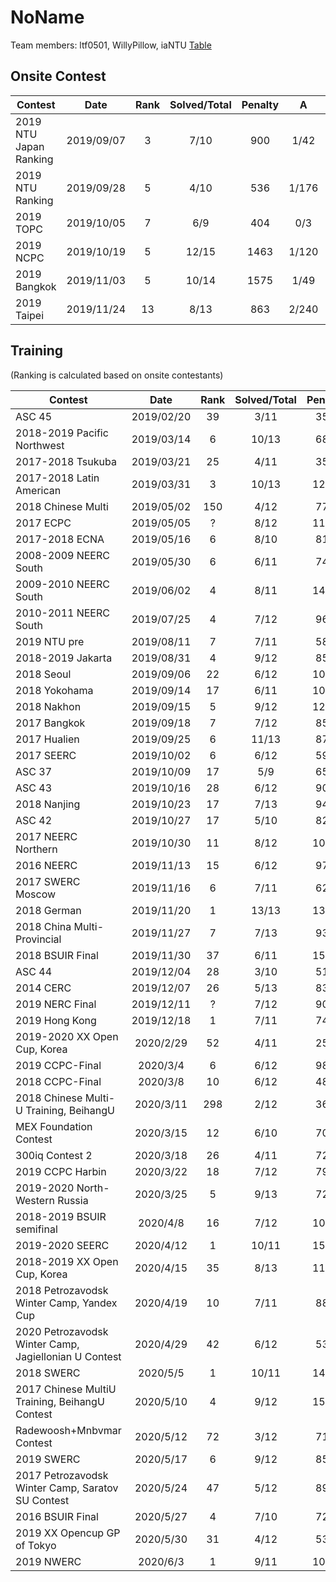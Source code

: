NoName
================

Team members: ltf0501, WillyPillow, iaNTU
[Table](https://docs.google.com/spreadsheets/d/1GEjoj_WJ32UYnOmIOPRRVXOSKV0gGUo_MutJt8LS2FI/edit#gid=0)
## Onsite Contest
| Contest                          | Date          | Rank | Solved/Total | Penalty | A | B | C | D | E | F | G | H | I | J | K | L | M | N | O |
|----------------------------------|:-------------:|:----:|:------------:|:-------:|:-:|:-:|:-:|:-:|:-:|:-:|:-:|:-:|:-:|:-:|:-:|:-:|:-:|:-:|:-:|
| 2019 NTU Japan Ranking                         | 2019/09/07          | 3 | 7/10 | 900 | 1/42 | 0/79 | 5/198 | 0/200 | 0/73 | 1/58 | 1/- | -/- | 0/110 | -/- |  |  |  |  |  |
| 2019 NTU Ranking                         | 2019/09/28          | 5 | 4/10 | 536 | 1/176 | 1/22 | -/- | 2/- | 0/266 | -/- | -/- | -/- | 0/52 | -/- |  |  |  |  |  |
| 2019 TOPC                         | 2019/10/05          | 7 | 6/9 | 404 | 0/3 | 0/9 | 0/24 | 0/72 | -/- | 2/85 | -/- | -/- | 0/171 |  |  |  |  |  |  |
| 2019 NCPC                         | 2019/10/19          | 5 | 12/15 | 1463 | 1/120 | 0/156 | 0/34 | 7/- | 4/298 | -/- | 0/56 | 1/23 | 0/238 | 0/103 | 0/52 | 0/71 | 1/139 | -/- | 0/23 |
| 2019 Bangkok                         | 2019/11/03          | 5 | 10/14 | 1575 | 1/49 | 3/242 | -/- | 1/137 | -/- | 0/70 | 0/27 | 2/291 | 0/105 | 0/274 | 0/93 | -/- | 1/127 | -/- |  |
| 2019 Taipei                         | 2019/11/24          | 13 | 8/13 | 863 | 2/240 | 6/- | 1/5 | 0/7 | 3/697 | -/- | -/- | 0/24 | -/- | 0/18 | 0/10 | 6/250 | -/- |  |  |

## Training
(Ranking is calculated based on onsite contestants)

| Contest                                               | Date          | Rank | Solved/Total | Penalty | A | B | C | D | E | F | G | H | I | J | K | L | M |
|-------------------------------------------------------|:-------------:|:----:|:------------:|:-------:|:-:|:-:|:-:|:-:|:-:|:-:|:-:|:-:|:-:|:-:|:-:|:-:|:-:|
| ASC 45                                                | 2019/02/20    |  39  | 3/11 | 354 | 0/182 | 7/- | -/- | 2/57 | -/- | 0/75 | -/- | -/- | -/- | -/- | -/- |  |  |
| 2018-2019 Pacific Northwest                           | 2019/03/14    |  6   | 10/13 | 689 | 0/51 | 0/41 | 0/71 | 0/132 | -/- | 0/197 | 0/16 | 0/24 | 3/- | 0/6 | 0/117 | 0/44 | -/- |
| 2017-2018 Tsukuba                                     | 2019/03/21    |  25  | 4/11 | 359 | 0/12 | 0/102 | 0/54 | -/- | 3/- | 3/- | -/- | -/- | 0/191 | -/- | -/- |  |  |
| 2017-2018 Latin American                              | 2019/03/31    |  3   | 10/13 | 1275 | -/- | 0/97 | 2/37 | -/- | 0/70 | 0/81 | 0/200 | 0/74 | 0/132 | 0/46 | 0/225 | 0/283 | 2/- |
| 2018 Chinese Multi                                    | 2019/05/02    |  150 | 4/12 | 772 | 3/161 | 5/238 | -/- | 1/181 | 0/12 | -/- | -/- | -/- | -/- | 9/- | -/- | -/- |  |
| 2017 ECPC                                             | 2019/05/05    |  ?   | 8/12 | 1188 | 2/129 | -/- | -/- | 1/244 | 0/282 | 0/181 | 3/65 | 2/- | -/- | 0/135 | 0/9 | 1/3 |  |
| 2017-2018 ECNA                                        | 2019/05/16    |  6   | 8/10 | 811 | -/- | 0/252 | 0/14 | 0/46 | 0/85 | 0/112 | 0/42 | 0/20 | -/- | 6/120 |  |  |  |
| 2008-2009 NEERC South                                 | 2019/05/30    |  6   | 6/11 | 743 | -/- | 0/217 | 2/54 | -/- | 2/189 | 0/25 | 0/25 | -/- | -/- | -/- | 0/153 |  |  |
| 2009-2010 NEERC South                                 | 2019/06/02    |  4   | 8/11 | 1487 | 0/21 | 2/- | 4/234 | 5/256 | 1/- | 0/171 | 0/57 | 1/78 | -/- | 1/142 | 1/288 |  |  |
| 2010-2011 NEERC South                                 | 2019/07/25    |  4   | 7/12 | 966 | -/- | 0/11 | 0/240 | 1/158 | 0/86 | 0/78 | 3/138 | -/- | -/- | 0/175 | -/- | -/- |  |
| 2019 NTU pre                                          | 2019/08/11    |  7   | 7/11 | 588 | 1/9 | 0/- | 5/- | 6/- | 0/6 | 0/- | 2/45 | 0/38 | 0/21 | 0/111 | 4/218 |  |  |
| 2018-2019 Jakarta                                     | 2019/08/31    |  4   | 9/12 | 857 | 1/21 | 0/- | 5/- | 0/57 | 1/- | 2/289 | 0/76 | 0/115 | 0/13 | 0/30 | 0/148 | 0/48 |  |
| 2018 Seoul                                            | 2019/09/06    |  22  | 6/12 | 1097 | 1/129 | 0/- | 1/- | 0/5 | 1/- | 4/247 | 0/197 | 0/- | 0/- | 2/92 | 1/- | 1/267 |  |
| 2018 Yokohama                                         | 2019/09/14    |  17  | 6/11 | 1046 | 0/15 | 2/81 | 2/106 | 1/279 | -/- | -/- | 2/161 | -/- | -/- | -/- | 2/224 |  |  |
| 2018 Nakhon                                           | 2019/09/15    |  5   | 9/12 | 1251 | -/- | 4/- | 1/21 | 0/10 | 1/166 | 3/234 | 1/29 | 0/73 | -/- | 0/113 | 4/229 | 2/136 |  |
| 2017 Bangkok                                          | 2019/09/18    |  7   | 7/12 | 858 | -/- | 0/56 | 1/211 | 1/- | -/- | 0/235 | 0/123 | 2/61 | 1/99 | -/- | 4/- | 0/13 |  |
| 2017 Hualien                                          | 2019/09/25    |  6   | 11/13 | 877 | 0/11 | 0/8 | 0/53 | 0/19 | 0/30 | -/- | 0/167 | 1/63 | 0/35 | -/- | 1/144 | 0/185 | 1/156 |
| 2017 SEERC                                            | 2019/10/02    |  6   | 6/12 | 592 | 1/111 | -/- | -/- | 0/132 | -/- | 0/54 | 0/26 | -/- | -/- | 1/119 | 1/90 | -/- |  | (A is not accurate)
| ASC 37                                                | 2019/10/09    |  17  | 5/9 | 652 | 1/77 | 1/- | -/- | 0/29 | -/- | 0/101 | 1/118 | 2/247 |  |  |  |  |  |
| ASC 43                                                | 2019/10/16    |  28  | 6/12 | 901 | -/- | 0/30 | -/- | 2/- | -/- | -/- | 2/- | 3/182 | 1/56 | 0/39 | 3/269 | 2/185 |  |
| 2018 Nanjing                                          | 2019/10/23    |  17  | 7/13 | 941 | 2/5 | 5/- | -/- | 1/113 | 0/214 | -/- | 2/76 | -/- | 0/93 | 0/34 | 3/266 | -/- | -/- |
| ASC 42                                                | 2019/10/27    |  17  | 5/10 | 823 | -/- | 0/64 | 7/288 | 4/50 | -/- | 1/37 | 2/104 | -/- | -/- | -/- |  |  |  |
| 2017 NEERC Northern                                   | 2019/10/30    |  11  | 8/12 | 1059 | 0/9 | 1/82 | 0/59 | 1/- | 2/149 | -/- | -/- | 3/270 | 1/75 | 2/- | 0/66 | 4/169 |  |
| 2016 NEERC                                            | 2019/11/13    |  15  | 6/12 | 970 | 1/28 | 1/39 | -/- | -/- | -/- | 3/204 | 0/146 | 1/- | -/- | -/- | 1/289 | 2/104 |  |
| 2017 SWERC Moscow                                     | 2019/11/16    |  6   | 7/11 | 620 | 0/5 | -/- | 2/118 | -/- | 0/40 | 0/7 | 0/157 | -/- | -/- | 0/11 | 4/162 |  |  |
| 2018 German                                           | 2019/11/20    |  1   | 13/13 | 1339 | 0/207 | 0/40 | 0/9 | 0/47 | 2/43 | 0/36 | 0/208 | 0/37 | 1/64 | 4/136 | 1/108 | 0/71 | 1/153 |
| 2018 China Multi-Provincial                           | 2019/11/27    |  7   | 7/13 | 936 | 4/108 | 0/42 | 2/25 | 0/27 | -/- | 3/246 | -/- | 0/32 | 0/276 | -/- | 4/- | -/- | -/- |
| 2018 BSUIR Final                                      | 2019/11/30    |  37  | 6/11 | 1515 | 3/299 | -/- | -/- | 0/190 | -/- | 8/279 | 0/291 | 0/1 | 4/155 | -/- | -/- |  |  |
| ASC 44                                                | 2019/12/04    |  28  | 3/10 | 514 | -/- | 0/96 | -/- | -/- | 1/116 | -/- | -/- | 2/242 | 9/- | -/- |  |  |  |
| 2014 CERC                                             | 2019/12/07    |  26  | 5/13 | 832 | -/- | -/- | 1/54 | 2/67 | 3/- | -/- | -/- | 0/28 | 6/114 | -/- | 5/279 | -/- |  |
| 2019 NERC Final                                       | 2019/12/11    |  ?   | 7/12 | 904 | -/- | 0/28 | -/- | -/- | 1/20 | 0/197 | -/- | -/- | 0/233 | 4/98 | 0/133 | 2/55 |  |
| 2019 Hong Kong                                        | 2019/12/18    |  1   | 7/11 | 743 | -/- | 0/5 | 0/141 | 0/15 | 0/108 | -/- | 1/46 | 1/- | 2/298 | 0/70 | -/- |  |  |
| 2019-2020 XX Open Cup, Korea                          | 2020/2/29     |  52  | 4/11 | 258 | 1/10 | 2/120 | -/- | -/- | -/- | 5/- | 0/41 | 0/27 | 1/- | -/- | -/- |  |  |
| 2019 CCPC-Final                                       | 2020/3/4      |  6   | 6/12 | 980 | 0/16 | -/- | 1/180 | -/- | 8/295 | -/- | -/- | 1/- | 1/119 | -/- | 0/31 | 3/79 |  |
| 2018 CCPC-Final                                       | 2020/3/8      |  10  | 6/12 | 487 | 0/6 | 1/76 | -/- | -/- | 3/- | -/- | 0/18 | -/- | 1/120 | -/- | 0/132 | 3/55 |  |
| 2018 Chinese Multi-U Training, BeihangU               | 2020/3/11     |  298 | 2/12 | 362 | -/- | 3/- | -/- | -/- | 0/67 | -/- | 2/245 | -/- | -/- | -/- | -/- | -/- |  |
| MEX Foundation Contest                                | 2020/3/15     |  12  | 6/10 | 700 | 2/229 | -/- | -/- | 1/- | 0/67 | 1/45 | 0/153 | 0/113 | 0/33 | -/- |  |  |  |
| 300iq Contest 2                                       | 2020/3/18     |  26  | 4/11 | 729 | -/- | 4/177 | -/- | -/- | 6/- | 4/216 | 1/76 | -/- | 1/90 | -/- | -/- |  |  |
| 2019 CCPC Harbin                                      | 2020/3/22     |  18  | 7/12 | 799 | 3/199 | 5/- | 3/- | -/- | 2/100 | 0/9 | -/- | -/- | 0/28 | 0/16 | 1/14 | 5/213 |  |
| 2019-2020 North-Western Russia                        | 2020/3/25     |  5   | 9/13 | 724 | 1/5 | 0/126 | -/- | 0/231 | 0/35 | -/- | -/- | 0/92 | 0/20 | 0/42 | 0/120 | 1/- | 1/13 |
| 2018-2019 BSUIR semifinal                             | 2020/4/8      |  16  | 7/12 | 1091 | 0/131 | 3/289 | -/- | -/- | 2/8 | 0/152 | 1/32 | 1/23 | -/- | -/- | 0/120 | 1/228 |  |
| 2019-2020 SEERC                                       | 2020/4/12     |  1   | 10/11 | 1573 | 0/295 | 3/150 | 2/207 | 1/50 | 0/143 | 0/109 | 2/93 | 0/274 | 0/21 | 0/61 | -/- |  |  |
| 2018-2019 XX Open Cup, Korea                          | 2020/4/15     |  35  | 8/13 | 1142 | -/- | -/- | -/- | 0/265 | 0/84 | 0/59 | 0/167 | 0/11 | 0/50 | -/- | -/- | 2/150  | 5/216 |
| 2018 Petrozavodsk Winter Camp, Yandex Cup             | 2020/4/19     |  10  | 7/11 | 880 | 0/88 | -/- | 0/92 | 3/- | -/- | 1/226 | 0/106 | 1/118 | 0/133 | -/- | 1/57 |  |  |
| 2020 Petrozavodsk Winter Camp, Jagiellonian U Contest | 2020/4/29     |  42  | 6/12 | 530 | 2/- | 0/23 | -/- | 2/- | -/- | 3/- | 0/32 | 0/116 | 0/69 | 1/253 | -/- | 0/17  |  |
| 2018 SWERC                                            | 2020/5/5      |  1   | 10/11 | 1486 | 1/6 | 0/121 | -/- | 1/25 | 0/67 | 0/183 | 5/265 | 0/85 | 0/238 | 0/298 | 1/38 |  |  |
| 2017 Chinese MultiU Training, BeihangU Contest        | 2020/5/10     |  4   | 9/12 | 1558 | 0/4 | 1/55 | 0/209 | 1/288 | -/- | 2/188 | 4/276 | 2/77 | -/- | -/- | 3/37 | 2/124 |  |
| Radewoosh+Mnbvmar Contest                             | 2020/5/12     |  72   | 3/12 | 710 | 4/238 | -/- | 7/- | -/- | -/- | -/- | 3/- | 0/200 | -/- | 3/132 | 1/- | -/- |  |
| 2019 SWERC                                            | 2020/5/17     |  6   | 9/12 | 852 | 1/41 | 0/7 | 1/13 | 0/181 | -/- | 1/24 | 0/262 | 5/- | 0/4 | 1/95 | 1/125 | -/- |  |
| 2017 Petrozavodsk Winter Camp, Saratov SU Contest     | 2020/5/24     |  47  | 5/12 | 899 | 0/40 | -/- | 3/- | -/- | 2/- | -/- | 2/176 | 0/194 | -/- | 2/51 | 3/298 | -/-  |  |
| 2016 BSUIR Final                                      | 2020/5/27     |  4  | 7/10 | 729 | 0/103 | 1/51 | 1/26 | -/- | -/- | 3/157 | 0/57 | 0/229 | 0/6 | -/- |  |  |  |
| 2019 XX Opencup GP of Tokyo                           | 2020/5/30     |  31  | 4/12 | 533 | -/- | -/- | -/- | -/- | 3/165 | 1/62 | -/- | 0/10 | 0/186 | -/- | -/- | -/- |  |
| 2019 NWERC                                            | 2020/6/3     |  1  | 9/11 | 1003 | 0/96 | -/- | 1/58 | 0/168 | 3/23 | 1/31 | 0/64 | 2/137 | 1/19 | -/- | 0/247 |  |  |

